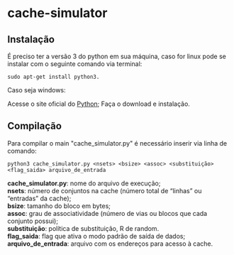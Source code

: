 # cache-simulator

## Instalação 
É preciso ter a versão 3 do python em sua máquina, caso for linux pode se instalar com o seguinte comando via terminal:
```
sudo apt-get install python3.
```

Caso seja windows:

Acesse o site oficial do [Python](https://www.python.org/downloads/windows/);
Faça o download e instalação.

## Compilação
Para compilar o main "cache_simulator.py" é necessário inserir via linha de comando:
```
python3 cache_simulator.py <nsets> <bsize> <assoc> <substituição> <flag_saida> arquivo_de_entrada
```

**cache_simulator.py**: nome do arquivo de execução; <br /> 
**nsets**: número de conjuntos na cache (número total de “linhas” ou “entradas” da cache); <br /> 
**bsize**: tamanho do bloco em bytes; <br /> 
**assoc**: grau de associatividade (número de vias ou blocos que cada conjunto possui); <br /> 
**substituição**:  política de substituição, R de random. <br /> 
**flag_saida**: flag que ativa o modo padrão de saída de dados; <br /> 
**arquivo_de_entrada**: arquivo com os endereços para acesso à cache.

